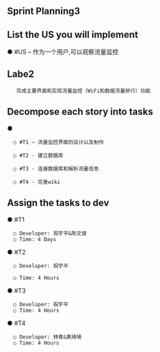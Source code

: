 ## Sprint Planning3

## List the US you will implement

●	#US – 作为一个用户,可以观察流量监控

## Labe2
       完成主要界面和实现流量监控（WiFi和数据流量排行）功能

## Decompose each story into tasks

●	

      ○	#T1 – 流量监控界面的设计以及制作

      ○	#T2 - 建立数据库

      ○	#T3 - 连接数据库和解析流量信息

      ○	#T4 - 完善wiki


## Assign the tasks to dev

●	#T1

      ○	Developer: 祝宇平&陈文俊
      ○	Time: 4 Days

●	#T2

      ○	Developer: 祝宇平

      ○	Time: 4 Hours 

●	#T3

      ○	Developer: 祝宇平
      ○	Time: 4 Hours  

●	#T4

      ○	Developer: 林青&黄绮琦
      ○	Time: 4 Hours 
